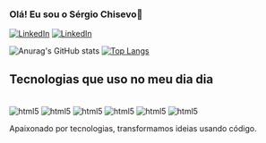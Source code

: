 ### Olá! Eu sou o Sérgio Chisevo🙏

[![LinkedIn](https://img.shields.io/badge/LinkedIn-0077B5?style=for-the-badge&logo=linkedin&logoColor=white)](https://www.linkedin.com/in/s%C3%A9rgio-chisevo-96547090/)
[![LinkedIn](https://img.shields.io/badge/Instagram-E4405F?style=for-the-badge&logo=instagram&logoColor=white)](https://www.instagram.com/serg_chiss/)

![Anurag's GitHub stats](https://github-readme-stats.vercel.app/api?username=chissevo&show_icons=true&bg_color=00000000)
[![Top Langs](https://github-readme-stats.vercel.app/api/top-langs/?username=chissevo&layout=donut)](https://github.com/chissevo/github-readme-stats)

## Tecnologias que uso no meu dia dia

<div style="display: inline_block"><br/>
    <img align="center" alt="html5" src="https://img.shields.io/badge/HTML5-E34F26?style=for-the-badge&logo=html5&logoColor=white" />
    <img align="center" alt="html5" src="https://img.shields.io/badge/CSS3-1572B6?style=for-the-badge&logo=css3&logoColor=white" />
    <img align="center" alt="html5" src="https://img.shields.io/badge/JavaScript-F7DF1E?style=for-the-badge&logo=javascript&logoColor=black" />
    <img align="center" alt="html5" src="https://img.shields.io/badge/React-20232A?style=for-the-badge&logo=react&logoColor=61DAFB" />
    <img align="center" alt="html5" src="https://img.shields.io/badge/PHP-777BB4?style=for-the-badge&logo=php&logoColor=white" />
    <img align="center" alt="html5" src="https://img.shields.io/badge/Laravel-FF2D20?style=for-the-badge&logo=laravel&logoColor=white" />
    <!--<img align="center" alt="html5" src="https://img.shields.io/badge/Python-3776AB?style=for-the-badge&logo=python&logoColor=white" />-->
</div>

Apaixonado por tecnologias, transformamos ideias usando código.
